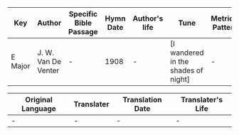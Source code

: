 Key | Author   | Specific Bible Passage     |Hymn Date |Author's life |Tune |Metrical Pattern   |Composer/Source
-- | --------- | ---------------------------|----------|--------------|-----|-------------------|-------------  
E Major |J. W. Van De Venter |- |1908 |- |[I wandered in the shades of night] |- |W. S. Weeden

Original Language | Translater | Translation Date   | Translater's Life  
----------------- | --------- | --------------------|-------------     
\- |- |- |-
